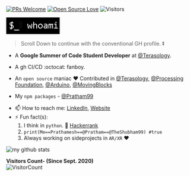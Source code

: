 [![PRs Welcome](https://img.shields.io/badge/PRs-welcome-brightgreen.svg?style=flat&logo=github)](https://github.com/theshubham99)
[![Open Source Love](https://badges.frapsoft.com/os/v2/open-source.svg?v=103)](https://github.com/theshubham99)
<img alt="Visitors" src="https://komarev.com/ghpvc/?username=theshubham99&style=flat&labelColor=black&logo=github&label=PROFILE+VIEWS&color=29bf12"/>

![](https://github.com/TheShubham99/TheShubham99/blob/master/whoami.gif)  

> Scroll Down to continue with the conventional GH profile. :arrow_double_down:
- A **Google Summer of Code Student Developer** at [@Terasology](https://github.com/MovingBlocks).
- A gh CI/CD :octocat: fanboy.
- An `open source` maniac :heart: Contributed in [@Terasology](https://github.com/MovingBlocks), [@Processing Foundation](https://github.com/processing), [@Arduino](https://github.com/arduino-libraries), [@MovingBlocks](https://github.com/MovingBlocks)

- My `npm packages` - [@Pratham99](https://www.npmjs.com/~pratham99)

<!--
- 💬 Ask me about 
  - **Web** - React, Django, Sass, Progressive Web Apps, GraphQL, WebXR.
  - **Serverside** - Node/Express (js), Django (python), PHP web-services. 
  - **Mobile** - Android Native Development,  Mobile AR/VR, Flutter.
  - **Databases** - SQL, MongoDB, Firebase Realtime Database.
  - **Other Tech^s and Tools** - Appscript, DialogueFlow, Flutter, Amazon Alexa.
  - **CI/CD** - :octocat: Github Actions, Github Apps. 
-->

- 📫 How to reach me: [LinkedIn](https://www.linkedin.com/in/prathamesh-sahasrabhojane/), [Website](https://prathamesh.me)
- ⚡ Fun fact(s): 
    1. I think in `python`. :snake: [Hackerrank](https://www.hackerrank.com/ssahasrabhojane)    
    2. ```print(Me==Prathamesh==@Pratham==@TheShubham99) #true```
    3. Always working on sideprojects in `AR/XR` :heart:

![my github stats](https://github-readme-stats.vercel.app/api?username=theshubham99&show_icons=true&title_color=fff&icon_color=79ff97&text_color=9f9f9f&bg_color=151515)

**Visitors Count- (Since Sept. 2020)**  
![VisitorCount](https://profile-counter.glitch.me/{theshubham99}/count.svg)
